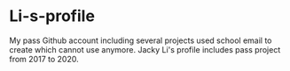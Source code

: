 # Li-s-profile
My pass Github account including several projects used school email to create which cannot use anymore.
Jacky Li's profile includes pass project from 2017 to 2020.
